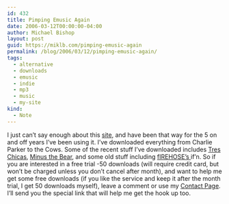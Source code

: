 ```yaml
---
id: 432
title: Pimping Emusic Again
date: 2006-03-12T00:00:00-04:00
author: Michael Bishop
layout: post
guid: https://miklb.com/pimping-emusic-again
permalink: /blog/2006/03/12/pimping-emusic-again/
tags:
  - alternative
  - downloads
  - emusic
  - indie
  - mp3
  - music
  - my-site
kind:
  - Note
---
```

<p>I just can’t say enough about this <a href="http://www.emusic.com">site</a>, and have been that way for the 5 on and off years I’ve been using it.  I’ve downloaded everything from Charlie Parker to the Cows.  Some of the recent stuff I’ve downloaded includes <a href="http://www.emusic.com/artist/11573/11573581.html">Tres Chicas</a>, <a href="http://www.emusic.com/artist/11506/11506025.html">Minus the Bear</a>, and some old stuff including <a href="http://www.emusic.com/artist/11625/11625629.html">fIREHOSE’s </a> if’n.
So if you are interested in a free trial -50 downloads (will require credit card, but won’t be charged unless you don’t cancel after month), and want to help me get some free downloads (if you like the service and keep it after the month trial, I get 50 downloads myself), leave a comment or use my <a href="http://www.miklb.com/contact">Contact Page</a>.  I’ll send you the special link that will help me get the hook up too.</p>